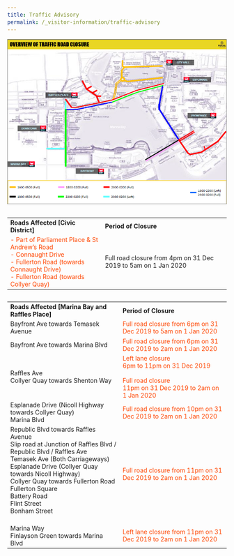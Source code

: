 ```yaml
---
title: Traffic Advisory
permalink: /_visitor-information/traffic-advisory
---
```


<a href="https://www.police.gov.sg/Media-Room/News/20191220_OTHERS_Security_and_Traffic_Arrangements_for_the_MBSC2020"> <img src="/images/road-closure-map.png" /></a>

<table class="table-v">

<table style="width:100%">

<tr>
    <td>
     <b>Roads Affected [Civic District] </b>
     <br>
    </td>
    <td>
      <b>Period of Closure</b>
<tr>    
    <td>
     <font color="orangered">- Part of Parliament Place & St Andrew’s Road<br>- Connaught Drive<br>- Fullerton Road 
(towards Connaught Drive)<br>- Fullerton Road (towards Collyer Quay)</font>
     <br>
    </td>
    <td>
      Full road closure from 4pm on 31 Dec 2019 to 5am on 1 Jan 2020
      <br>
     </td>
    </tr>

<table class="table-v">

<table style="width:100%">
   
<tr>
    <td>
     <b>Roads Affected [Marina Bay and Raffles Place]</b>
     <br>
    </td>
    <td>
      <b>Period of Closure</b>
<tr>
    <td>
     Bayfront Ave towards Temasek Avenue
     <br>
    </td>
    <td>
      <font color="orangered">Full road closure from 6pm on 31 Dec 2019 to 5am on 1 Jan 2020</font>
<tr>
    <td>
     Bayfront Ave towards Marina Blvd
     <br>
    </td>
    <td>
      <font color="orangered">Full road closure from 6pm on 31 Dec 2019 to 2am on 1 Jan 2020</font>
<tr>
    <td>
     Raffles Ave<br>Collyer Quay towards Shenton Way
     <br>
    </td>
    <td>
      <font color="orangered">Left lane closure<br>6pm to 11pm on 31 Dec 2019<br><br>Full road closure<br>11pm on 31 Dec 2019 to 2am on 1 Jan 2020
</font>
<tr>
    <td>
     Esplanade Drive (Nicoll Highway towards Collyer Quay)<br>Marina Blvd
     <br>
    </td>
    <td>
      <font color="orangered">Full road closure from 10pm on 31 Dec 2019 to 2am on 1 Jan 2020</font>
<tr>
    <td>
     Republic Blvd towards Raffles Avenue<br>Slip road at Junction of Raffles Blvd / Republic Blvd / Raffles Ave<br>Temasek Ave (Both Carriageways)<br>Esplanade Drive (Collyer Quay towards Nicoll Highway)<br>Collyer Quay towards Fullerton Road<br>Fullerton Square<br>Battery Road<br>Flint Street<br>Bonham Street<br>
     <br>
    </td>
    <td>
      <font color="orangered">Full road closure from 11pm on 31 Dec 2019 to 2am on 1 Jan 2020</font>
<tr>
    <td>
     Marina Way<br>Finlayson Green towards Marina Blvd
     <br>
    </td>
    <td>
      <font color="orangered">Left lane closure from 11pm on 31 Dec 2019 to 2am on 1 Jan 2020</font>
      <br>
     </td>
    </tr>
